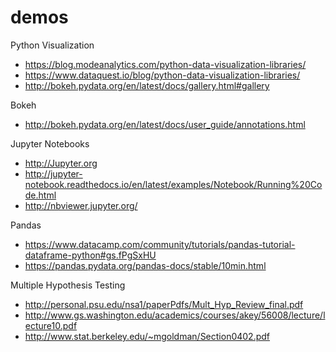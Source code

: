 # demos

Python Visualization

- https://blog.modeanalytics.com/python-data-visualization-libraries/
- https://www.dataquest.io/blog/python-data-visualization-libraries/
- http://bokeh.pydata.org/en/latest/docs/gallery.html#gallery

Bokeh

- http://bokeh.pydata.org/en/latest/docs/user_guide/annotations.html

Jupyter Notebooks

- http://Jupyter.org
- http://jupyter-notebook.readthedocs.io/en/latest/examples/Notebook/Running%20Code.html
- http://nbviewer.jupyter.org/

Pandas

- https://www.datacamp.com/community/tutorials/pandas-tutorial-dataframe-python#gs.fPgSxHU
- https://pandas.pydata.org/pandas-docs/stable/10min.html

Multiple Hypothesis Testing
- http://personal.psu.edu/nsa1/paperPdfs/Mult_Hyp_Review_final.pdf
- http://www.gs.washington.edu/academics/courses/akey/56008/lecture/lecture10.pdf
- http://www.stat.berkeley.edu/~mgoldman/Section0402.pdf
